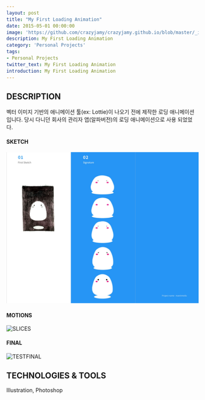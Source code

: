 ```yaml
---
layout: post
title: "My First Loading Animation"
date: 2015-05-01 00:00:00
image: 'https://github.com/crazyjamy/crazyjamy.github.io/blob/master/_images/_thumbnail/marshmello.gif?raw=true'
description: My First Loading Animation
category: 'Personal Projects'
tags:
- Personal Projects
twitter_text: My First Loading Animation
introduction: My First Loading Animation
---
```



## DESCRIPTION
벡터 이미지 기반의 애니메이션 툴(ex: Lottie)이 나오기 전에 제작한 로딩 애니메이션입니다. 
당시 다니던 회사의 관리자 앱(알파버전)의 로딩 애니메이션으로 사용 되었었다.

#### SKETCH
![과정](https://github.com/crazyjamy/crazyjamy.github.io/blob/master/_images/marshmello.png?raw=true)

#### MOTIONS
![SLICES](https://user-images.githubusercontent.com/29529125/68014325-89fe8000-fcd2-11e9-9a1c-f67c595b8652.png)


#### FINAL
![TESTFINAL](https://user-images.githubusercontent.com/29529125/68016006-e4014480-fcd6-11e9-850a-c326419ad19f.gif)

## TECHNOLOGIES & TOOLS
Illustration, Photoshop
